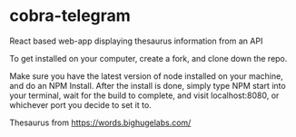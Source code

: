 # cobra-telegram
React based web-app displaying thesaurus information from an API

To get installed on your computer, create a fork, and clone down the repo.

Make sure you have the latest version of node installed on your machine, and do an NPM Install. After the install is done, simply type NPM start into your terminal, wait for the build to complete, and visit localhost:8080, or whichever port you decide to set it to.  

Thesaurus from https://words.bighugelabs.com/

